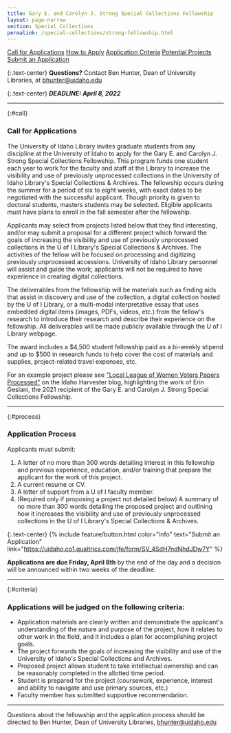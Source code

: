 ```yaml
---
title: Gary E. and Carolyn J. Strong Special Collections Fellowship
layout: page-narrow
section: Special Collections
permalink: /special-collections/strong-fellowship.html
---
```


<div class="text-center mb-2 pt-3">
    <a href="#call" class="btn btn-secondary btn-sm my-2 mx-1">Call for Applications</a>
    <a href="#process" class="btn btn-secondary btn-sm my-2 mx-1">How to Apply</a>
    <a href="#criteria" class="btn btn-secondary btn-sm my-2 mx-1">Application Criteria</a>
    <a href="#potential" class="btn btn-secondary btn-sm my-2 mx-1">Potential Projects</a>
    <a href="https://uidaho.co1.qualtrics.com/jfe/form/SV_4SdH7ndNhdJDw7Y" class="btn btn-info my-2 mx-1">
    <span class="fas fa-edit"></span> Submit an Application</a>
</div>

{:.text-center}
**Questions?** Contact Ben Hunter, Dean of University Libraries, at [bhunter@uidaho.edu](mailto:bhunter@uidaho.edu)

{:.text-center}
**_DEADLINE: April 8, 2022_**

---

{:#call}
### Call for Applications

The University of Idaho Library invites graduate students from any discipline at the University of Idaho to apply for the Gary E. and Carolyn J. Strong Special Collections Fellowship. This program funds one student each year to work for the faculty and staff at the Library to increase the visibility and use of previously unprocessed collections in the University of Idaho Library's Special Collections & Archives. The fellowship occurs during the summer for a period of six to eight weeks, with exact dates to be negotiated with the successful applicant. Though priority is given to doctoral students, masters students may be selected. Eligible applicants must have plans to enroll in the fall semester after the fellowship.

Applicants may select from projects listed below that they find interesting, and/or may submit a proposal for a different project which forward the goals of increasing the visibility and use of previously unprocessed collections in the U of I Library's Special Collections & Archives. The activities of the fellow will be focused on processing and digitizing previously unprocessed accessions. University of Idaho Library personnel will assist and guide the work; applicants will not be required to have experience in creating digital collections. 

The deliverables from the fellowship will be materials such as finding aids that assist in discovery and use of the collection, a digital collection hosted by the U of I Library, or a multi-modal interpretative essay that uses embedded digital items (images, PDFs, videos, etc.) from the fellow's research to introduce their research and describe their experience on the fellowship. All deliverables will be made publicly available through the U of I Library webpage. 

The award includes a $4,500 student fellowship paid as a bi-weekly stipend and up to $500 in research funds to help cover the cost of materials and supplies, project-related travel expenses, etc. 

For an example project please see ["Local League of Women Voters Papers Processed"](https://harvester.lib.uidaho.edu/posts/2021/07/03/erin-geslani-2021-strong-fellow.html) on the Idaho Harvester blog, highlighting the work of Erin Geslani, the 2021 recipient of the Gary E. and Carolyn J. Strong Special Collections Fellowship.

---

{:#process}
### Application Process

Applicants must submit:
1. A letter of no more than 300 words detailing interest in this fellowship and previous experience, education, and/or training that prepare the applicant for the work of this project.
2. A current resume or CV.
3. A letter of support from a U of I faculty member.
4. (Required only if proposing a project not detailed below) A summary of no more than 300 words detailing the proposed project and outlining how it increases the visibility and use of previously unprocessed collections in the U of I Library's Special Collections & Archives.

{:.text-center}
{% include feature/button.html color="info" text="Submit an Application" link="https://uidaho.co1.qualtrics.com/jfe/form/SV_4SdH7ndNhdJDw7Y" %}

**Applications are due Friday, April 8th** by the end of the day and a decision will be announced within two weeks of the deadline.

---

{:#criteria}
### Applications will be judged on the following criteria:

- Application materials are clearly written and demonstrate the applicant's understanding of the nature and purpose of the project, how it relates to other work in the field, and it includes a plan for accomplishing project goals.
- The project forwards the goals of increasing the visibility and use of the University of Idaho's Special Collections and Archives.
- Proposed project allows student to take intellectual ownership and can be reasonably completed in the allotted time period.
- Student is prepared for the project (coursework, experience, interest and ability to navigate and use primary sources, etc.)
- Faculty member has submitted supportive recommendation.

---

Questions about the fellowship and the application process should be directed to Ben Hunter, Dean of University Libraries, [bhunter@uidaho.edu](mailto:bhunter@uidaho.edu)
